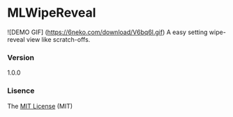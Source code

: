# MLWipeReveal
![DEMO GIF] (https://6neko.com/download/V6bq6l.gif)
A easy setting wipe-reveal view like scratch-offs.

### Version
1.0.0



### Lisence
The [MIT License] (MIT)

[MIT License]: <https://github.com/nomoneynohoney/MLWipeReveal/blob/master/LICENSE.md>
